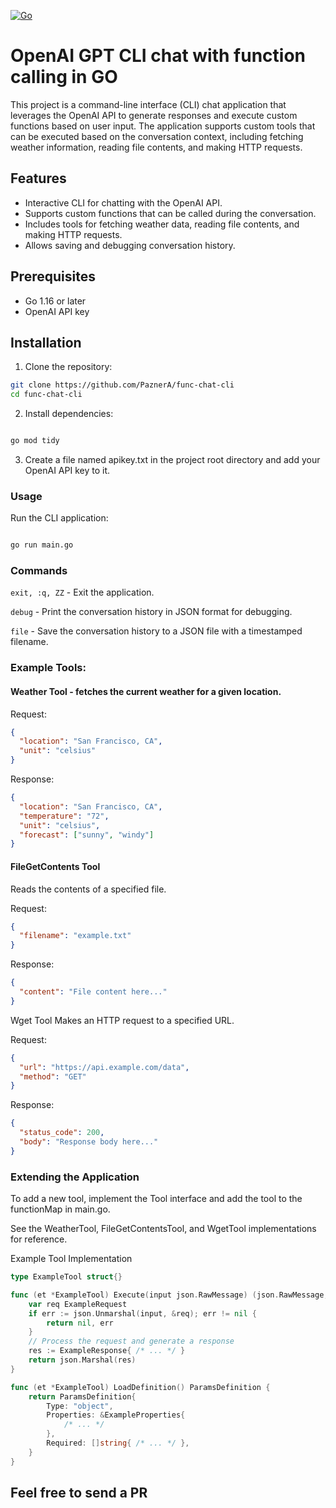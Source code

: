 [![Go](https://github.com/PaznerA/func-chat-cli/actions/workflows/go.yml/badge.svg)](https://github.com/PaznerA/func-chat-cli/actions/workflows/go.yml)

# OpenAI GPT CLI chat with function calling in GO
This project is a command-line interface (CLI) chat application that leverages the OpenAI API to generate responses and execute custom functions based on user input. The application supports custom tools that can be executed based on the conversation context, including fetching weather information, reading file contents, and making HTTP requests.

## Features

- Interactive CLI for chatting with the OpenAI API.
- Supports custom functions that can be called during the conversation.
- Includes tools for fetching weather data, reading file contents, and making HTTP requests.
- Allows saving and debugging conversation history.

## Prerequisites

- Go 1.16 or later
- OpenAI API key

## Installation

1. Clone the repository:

```sh
git clone https://github.com/PaznerA/func-chat-cli
cd func-chat-cli
```
2. Install dependencies:
```sh

go mod tidy
```
3. Create a file named apikey.txt in the project root directory and add your OpenAI API key to it.

### Usage
Run the CLI application:

```sh

go run main.go
```
### Commands

`exit, :q, ZZ` - Exit the application.

`debug` - Print the conversation history in JSON format for debugging.

`file` - Save the conversation history to a JSON file with a timestamped filename.

### Example Tools:

#### Weather Tool - fetches the current weather for a given location.

Request:

```json
{
  "location": "San Francisco, CA",
  "unit": "celsius"
}
```
Response:

```json
{
  "location": "San Francisco, CA",
  "temperature": "72",
  "unit": "celsius",
  "forecast": ["sunny", "windy"]
}
```
#### FileGetContents Tool

Reads the contents of a specified file.

Request:

```json
{
  "filename": "example.txt"
}
```
Response:

```json
{
  "content": "File content here..."
}
```
Wget Tool
Makes an HTTP request to a specified URL.

Request:

```json
{
  "url": "https://api.example.com/data",
  "method": "GET"
}
```
Response:

```json
{
  "status_code": 200,
  "body": "Response body here..."
}
```
### Extending the Application

To add a new tool, implement the Tool interface and add the tool to the functionMap in main.go. 

See the WeatherTool, FileGetContentsTool, and WgetTool implementations for reference.

Example Tool Implementation
```go
type ExampleTool struct{}

func (et *ExampleTool) Execute(input json.RawMessage) (json.RawMessage, error) {
    var req ExampleRequest
    if err := json.Unmarshal(input, &req); err != nil {
        return nil, err
    }
    // Process the request and generate a response
    res := ExampleResponse{ /* ... */ }
    return json.Marshal(res)
}

func (et *ExampleTool) LoadDefinition() ParamsDefinition {
    return ParamsDefinition{
        Type: "object",
        Properties: &ExampleProperties{
            /* ... */
        },
        Required: []string{ /* ... */ },
    }
}
```


## Feel free to send a PR
